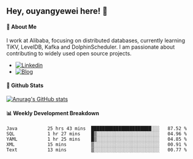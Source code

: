 ## Hey, ouyangyewei here! :wave:

#### :rocket: About Me
I work at Alibaba, focusing on distributed databases, currently learning TiKV, LevelDB, Kafka and DolphinScheduler. I am passionate about contributing to widely used open source projects.

- [![Linkedin](https://img.shields.io/badge/LinkedIn-ouyangyewei-blue)](https://www.linkedin.com/in/ouyangyewei/)
- [![Blog](https://img.shields.io/badge/Blog-yeweiouyang-orange)](https://blog.csdn.net/yeweiouyang)

#### :star2: Github Stats
[![Anurag's GitHub stats](https://github-readme-stats.vercel.app/api?username=ouyangyewei&show_icons=true&cache_seconds=3600&theme=tokyonight)](https://github.com/anuraghazra/github-readme-stats)

#### :bar_chart: Weekly Development Breakdown
<!--START_SECTION:waka-->

```text
Java           25 hrs 43 mins  ██████████████████████░░░   87.52 %
SQL            1 hr 27 mins    █▒░░░░░░░░░░░░░░░░░░░░░░░   04.96 %
YAML           1 hr 25 mins    █▒░░░░░░░░░░░░░░░░░░░░░░░   04.85 %
XML            15 mins         ▒░░░░░░░░░░░░░░░░░░░░░░░░   00.91 %
Text           13 mins         ▒░░░░░░░░░░░░░░░░░░░░░░░░   00.77 %
```

<!--END_SECTION:waka-->

